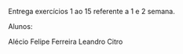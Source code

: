 Entrega exercícios 1 ao 15 referente a 1 e 2 semana.

Alunos:

Alécio
Felipe Ferreira
Leandro Citro
